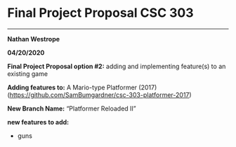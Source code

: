 # Final Project Proposal CSC 303
-------------------------------------------------
**Nathan Westrope**

**04/20/2020**

**Final Project Proposal option #2:** adding and implementing feature(s) to an existing game


**Adding features to:** A Mario-type Platformer (2017)
(https://github.com/SamBumgardner/csc-303-platformer-2017)

**New Branch Name:** “Platformer Reloaded II”


**new features to add:**

* guns


